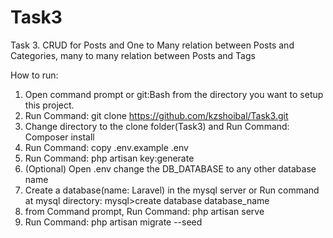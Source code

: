 # Task3
Task 3. CRUD for Posts and One to Many relation between Posts and Categories, many to many relation between Posts and Tags

How to run:
1. Open command prompt or git:Bash from the directory you want to setup this project.
2. Run Command: git clone https://github.com/kzshoibal/Task3.git
3. Change directory to the clone folder(Task3) and Run Command: Composer install
4. Run Command: copy .env.example .env
5. Run Command: php artisan key:generate
6. (Optional) Open .env change the DB_DATABASE to any other database name
7. Create a database(name: Laravel) in the mysql server
or Run command at mysql directory: mysql>create database database_name
8. from Command prompt, Run Command: php artisan serve
9. Run Command: php artisan migrate --seed
